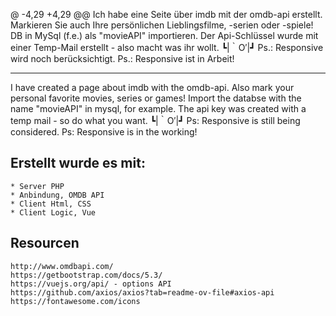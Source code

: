 @ -4,29 +4,29 @@
Ich habe eine Seite über imdb mit der omdb-api erstellt.
Markieren Sie auch Ihre persönlichen Lieblingsfilme, -serien oder -spiele!
DB in MySql (f.e.) als "movieAPI" importieren.
Der Api-Schlüssel wurde mit einer Temp-Mail erstellt - also macht was ihr wollt. ┗|｀O′|┛
Ps.: Responsive wird noch berücksichtigt.
Ps.: Responsive ist in Arbeit!

---------------------------------------

I have created a page about imdb with the omdb-api.
Also mark your personal favorite movies, series or games!
Import the databse with the name "movieAPI" in mysql, for example.
The api key was created with a temp mail - so do what you want. ┗|｀O′|┛
Ps: Responsive is still being considered.
Ps: Responsive is in the working!


## Erstellt wurde es mit:

	* Server PHP
	* Anbindung, OMDB API
	* Client Html, CSS
	* Client Logic, Vue


## Resourcen

	http://www.omdbapi.com/
	https://getbootstrap.com/docs/5.3/
	https://vuejs.org/api/ - options API
	https://github.com/axios/axios?tab=readme-ov-file#axios-api
	https://fontawesome.com/icons
